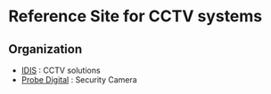 # Reference Site for CCTV systems  

## Organization 

- [IDIS](https://www.idisglobal.com/) : CCTV solutions
- [Probe Digital](https://www.probedigital.com/) : Security Camera  
<!-- 이기연 대표 010-5349-1069 --> 

